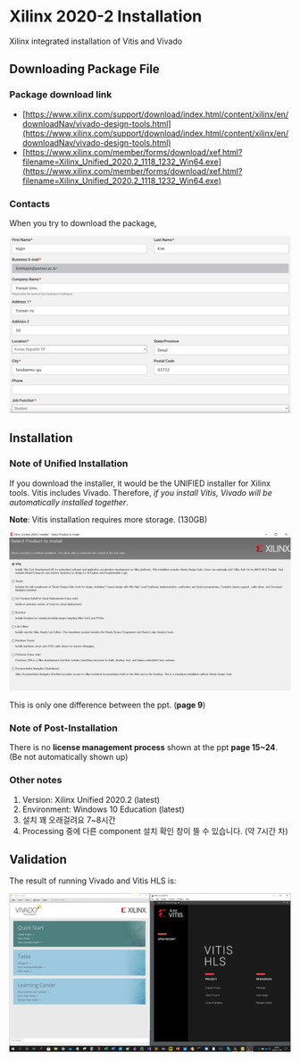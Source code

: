 # Xilinx 2020-2 Installation

Xilinx integrated installation of Vitis and Vivado

## Downloading Package File

### Package download link

- [https://www.xilinx.com/support/download/index.html/content/xilinx/en/downloadNav/vivado-design-tools.html](https://www.xilinx.com/support/download/index.html/content/xilinx/en/downloadNav/vivado-design-tools.html)
- [https://www.xilinx.com/member/forms/download/xef.html?filename=Xilinx_Unified_2020.2_1118_1232_Win64.exe](https://www.xilinx.com/member/forms/download/xef.html?filename=Xilinx_Unified_2020.2_1118_1232_Win64.exe)

### Contacts

When you try to download the package,

![Xilinx%202020-2%20Installation%20fb8017b485024f3b8d5cca20f7daba8b/Untitled.png](Xilinx%202020-2%20Installation%20fb8017b485024f3b8d5cca20f7daba8b/Untitled.png)

## Installation

### Note of Unified Installation

If you download the installer, it would be the UNIFIED installer for Xilinx tools.
Vitis includes Vivado. Therefore, *if you install Vitis, Vivado will be automatically installed together*.

**Note**: Vitis installation requires more storage. (130GB)

![Xilinx%202020-2%20Installation%20fb8017b485024f3b8d5cca20f7daba8b/Untitled%201.png](Xilinx%202020-2%20Installation%20fb8017b485024f3b8d5cca20f7daba8b/Untitled%201.png)

This is only one difference between the ppt. (**page 9**)

### Note of Post-Installation

There is no **license management process** shown at the ppt **page 15~24**. (Be not automatically shown up)

### Other notes

1. Version: Xilinx Unified 2020.2 (latest)
2. Environment: Windows 10 Education (latest)
3. 설치 꽤 오래걸려요 7~8시간
4. Processing 중에 다른 component 설치 확인 창이 뜰 수 있습니다. (약 7시간 차)

## Validation

The result of running Vivado and Vitis HLS is:

![Xilinx%202020-2%20Installation%20fb8017b485024f3b8d5cca20f7daba8b/Untitled%202.png](Xilinx%202020-2%20Installation%20fb8017b485024f3b8d5cca20f7daba8b/Untitled%202.png)